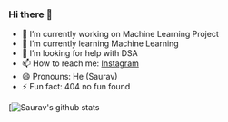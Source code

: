 ### Hi there 👋

- 🔭 I’m currently working on Machine Learning Project
- 🌱 I’m currently learning Machine Learning
- 🤔 I’m looking for help with DSA
- 📫 How to reach me: [Instagram](https://www.instagram.com/saurav_navdhare/)
- 😄 Pronouns: He (Saurav)
- ⚡ Fun fact: 404 no fun found

[![Saurav's github stats](https://github-readme-stats-pi.vercel.app/api?username=Saurav-Navdhare&show_icons=true&hide_border=true)

